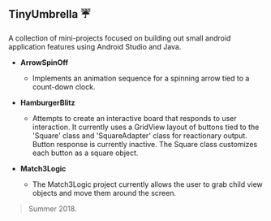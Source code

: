 ## TinyUmbrella :umbrella:
A collection of mini-projects focused on building out small android application features using Android Studio and Java.

- **ArrowSpinOff**
  - Implements an animation sequence for a spinning arrow tied to a count-down clock.
- **HamburgerBlitz**
  - Attempts to create an interactive board that responds to user interaction. It currently uses a GridView layout of buttons tied to the 'Square' class and 'SquareAdapter' class for reactionary output. Button response is currently inactive. The Square class customizes each button as a square object. 

- **Match3Logic**
  - The Match3Logic project currently allows the user to grab child view objects and move them around the screen.
  
> Summer 2018.
